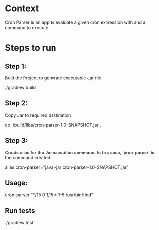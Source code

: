 # Context
Cron Parser is an app to evaluate a given cron expression with and a command to execute
# Steps to run

## Step 1: 
Buid the Project to generate executable Jar file

./gradlew build

## Step 2:
Copy Jar to required destination

cp ./build/libs/cron-parser-1.0-SNAPSHOT.jar .

## Step 3:
Create alias for the Jar execution command. In this case, 'cron-parser' is the command created.

alias cron-parser="java -jar cron-parser-1.0-SNAPSHOT.jar"

## Usage:

cron-parser "*/15 0 1,15 * 1-5 /usr/bin/find"

## Run tests
./gradlew test